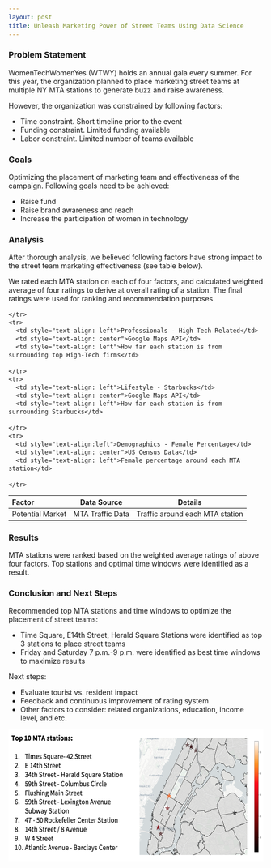 ```yaml
---
layout: post
title: Unleash Marketing Power of Street Teams Using Data Science
---
```


### Problem Statement

WomenTechWomenYes (WTWY) holds an annual gala every summer. For this year, the organization planned to place marketing street teams at multiple NY MTA stations to generate buzz and raise awareness.

However, the organization was constrained by following factors:
<ul>
<li>Time constraint. Short timeline prior to the event </li>
<li>Funding constraint. Limited funding available</li>
<li>Labor constraint. Limited number of teams available </li>
</ul>


### Goals

Optimizing the placement of marketing team and effectiveness of the campaign. Following goals need to be achieved:
<ul>

<li>Raise fund</li>
<li>Raise brand awareness and reach</li>
<li>Increase the participation of women in technology </li>
</ul>


### Analysis

After thorough analysis, we believed following factors have strong impact to the street team marketing effectiveness (see table below).

We rated each MTA station on each of four factors, and calculated weighted average of four ratings to derive at overall rating of a station. The final ratings were used for ranking and recommendation purposes.
<table>
  <thead>
    <tr>
      <th style="text-align: left">Factor</th>
      <th style="text-align: center">Data Source</th>
      <th style="text-align: center">Details </th>
    </tr>
  </thead>
  <tbody>
    <tr>
      <td style="text-align: left">Potential Market</td>
      <td style="text-align: center">MTA Traffic Data</td>
      <td style="text-align: left">Traffic around each MTA station</td>

    </tr>
    <tr>
      <td style="text-align: left">Professionals - High Tech Related</td>
      <td style="text-align: center">Google Maps API</td>
      <td style="text-align: left">How far each station is from surrounding top High-Tech firms</td>

    </tr>
    <tr>
      <td style="text-align: left">Lifestyle - Starbucks</td>
      <td style="text-align: center">Google Maps API</td>
      <td style="text-align: left">How far each station is from surrounding Starbucks</td>

    </tr>
    <tr>
      <td style="text-align:left">Demographics - Female Percentage</td>
      <td style="text-align: center">US Census Data</td>
      <td style="text-align: left">Female percentage around each MTA station</td>

    </tr>
  </tbody>
</table>



### Results

MTA stations were ranked based on the weighted average ratings of above four factors. Top stations and optimal time windows were identified as a result.


### Conclusion and Next Steps

Recommended top MTA stations and time windows to optimize the placement of street teams:
<ul>
<li>Time Square, E14th Street, Herald Square Stations were identified as top 3 stations to place street teams</li>
<li>Friday and Saturday 7 p.m.-9 p.m. were identified as best time windows to maximize results</li>
</ul>
Next steps:
<ul>
<li>Evaluate tourist vs. resident impact</li>
<li>Feedback and continuous improvement of rating system</li>
<li>Other factors to consider: related organizations, education, income level, and etc.</li>
</ul>

<img src="recommendation.png" height="260" width="900">
